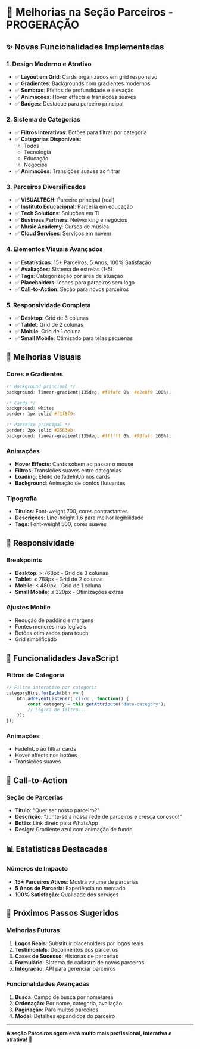 # 🚀 Melhorias na Seção Parceiros - PROGERAÇÃO

## ✨ **Novas Funcionalidades Implementadas**

### **1. Design Moderno e Atrativo**
- ✅ **Layout em Grid**: Cards organizados em grid responsivo
- ✅ **Gradientes**: Backgrounds com gradientes modernos
- ✅ **Sombras**: Efeitos de profundidade e elevação
- ✅ **Animações**: Hover effects e transições suaves
- ✅ **Badges**: Destaque para parceiro principal

### **2. Sistema de Categorias**
- ✅ **Filtros Interativos**: Botões para filtrar por categoria
- ✅ **Categorias Disponíveis**:
  - Todos
  - Tecnologia
  - Educação
  - Negócios
- ✅ **Animações**: Transições suaves ao filtrar

### **3. Parceiros Diversificados**
- ✅ **VISUALTECH**: Parceiro principal (real)
- ✅ **Instituto Educacional**: Parceria em educação
- ✅ **Tech Solutions**: Soluções em TI
- ✅ **Business Partners**: Networking e negócios
- ✅ **Music Academy**: Cursos de música
- ✅ **Cloud Services**: Serviços em nuvem

### **4. Elementos Visuais Avançados**
- ✅ **Estatísticas**: 15+ Parceiros, 5 Anos, 100% Satisfação
- ✅ **Avaliações**: Sistema de estrelas (1-5)
- ✅ **Tags**: Categorização por área de atuação
- ✅ **Placeholders**: Ícones para parceiros sem logo
- ✅ **Call-to-Action**: Seção para novos parceiros

### **5. Responsividade Completa**
- ✅ **Desktop**: Grid de 3 colunas
- ✅ **Tablet**: Grid de 2 colunas
- ✅ **Mobile**: Grid de 1 coluna
- ✅ **Small Mobile**: Otimizado para telas pequenas

## 🎨 **Melhorias Visuais**

### **Cores e Gradientes**
```css
/* Background principal */
background: linear-gradient(135deg, #f8fafc 0%, #e2e8f0 100%);

/* Cards */
background: white;
border: 1px solid #f1f5f9;

/* Parceiro principal */
border: 2px solid #2563eb;
background: linear-gradient(135deg, #ffffff 0%, #f8fafc 100%);
```

### **Animações**
- **Hover Effects**: Cards sobem ao passar o mouse
- **Filtros**: Transições suaves entre categorias
- **Loading**: Efeito de fadeInUp nos cards
- **Background**: Animação de pontos flutuantes

### **Tipografia**
- **Títulos**: Font-weight 700, cores contrastantes
- **Descrições**: Line-height 1.6 para melhor legibilidade
- **Tags**: Font-weight 500, cores suaves

## 📱 **Responsividade**

### **Breakpoints**
- **Desktop**: > 768px - Grid de 3 colunas
- **Tablet**: ≤ 768px - Grid de 2 colunas
- **Mobile**: ≤ 480px - Grid de 1 coluna
- **Small Mobile**: ≤ 320px - Otimizações extras

### **Ajustes Mobile**
- Redução de padding e margens
- Fontes menores mas legíveis
- Botões otimizados para touch
- Grid simplificado

## 🔧 **Funcionalidades JavaScript**

### **Filtros de Categoria**
```javascript
// Filtro interativo por categoria
categoryBtns.forEach(btn => {
    btn.addEventListener('click', function() {
        const category = this.getAttribute('data-category');
        // Lógica de filtro...
    });
});
```

### **Animações**
- FadeInUp ao filtrar cards
- Hover effects nos botões
- Transições suaves

## 🎯 **Call-to-Action**

### **Seção de Parcerias**
- **Título**: "Quer ser nosso parceiro?"
- **Descrição**: "Junte-se à nossa rede de parceiros e cresça conosco!"
- **Botão**: Link direto para WhatsApp
- **Design**: Gradiente azul com animação de fundo

## 📊 **Estatísticas Destacadas**

### **Números de Impacto**
- **15+ Parceiros Ativos**: Mostra volume de parcerias
- **5 Anos de Parceria**: Experiência no mercado
- **100% Satisfação**: Qualidade dos serviços

## 🚀 **Próximos Passos Sugeridos**

### **Melhorias Futuras**
1. **Logos Reais**: Substituir placeholders por logos reais
2. **Testimonials**: Depoimentos dos parceiros
3. **Cases de Sucesso**: Histórias de parcerias
4. **Formulário**: Sistema de cadastro de novos parceiros
5. **Integração**: API para gerenciar parceiros

### **Funcionalidades Avançadas**
1. **Busca**: Campo de busca por nome/área
2. **Ordenação**: Por nome, categoria, avaliação
3. **Paginação**: Para muitos parceiros
4. **Modal**: Detalhes expandidos do parceiro

---

**A seção Parceiros agora está muito mais profissional, interativa e atrativa! 🎉**
